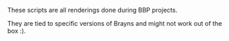These scripts are all renderings done during BBP projects.

They are tied to specific versions of Brayns and might not work out of the box :).
